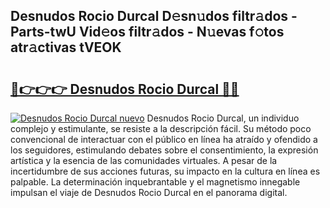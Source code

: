 ## Desnudos Rocio Durcal D𝚎sn𝚞dos filtr𝚊dos - Parts-twU Vid𝚎os filtr𝚊dos - N𝚞evas f𝚘tos atr𝚊ctivas tVEOK

# <h2><a href="http://mb8weg.tromn.icu/?c=Desnudos+Rocio+Durcal">🔗👉👉👉 Desnudos Rocio Durcal 🔗🔗</a></h2>

[![Desnudos Rocio Durcal nuevo](https://i.imgur.com/pEAQMta.gif)](http://mb8weg.tromn.icu/?c=Desnudos+Rocio+Durcal)
Desnudos Rocio Durcal, un individuo complejo y estimulante, se resiste a la descripción fácil. Su método poco convencional de interactuar con el público en línea ha atraído y ofendido a los seguidores, estimulando debates sobre el consentimiento, la expresión artística y la esencia de las comunidades virtuales. A pesar de la incertidumbre de sus acciones futuras, su impacto en la cultura en línea es palpable. La determinación inquebrantable y el magnetismo innegable impulsan el viaje de Desnudos Rocio Durcal en el panorama digital.
